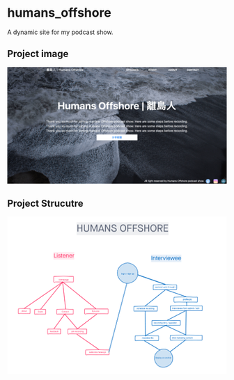 # humans_offshore
A dynamic site for my podcast show.

## Project image
 ![image](img/project.png)
 
## Project Strucutre
 ![structure](img/structure.png)
